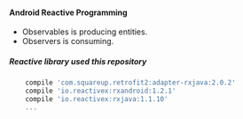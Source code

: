 #### Android Reactive Programming
- Observables is producing entities.
- Observers is consuming.

##### Reactive library used this repository 
```groovy
    compile 'com.squareup.retrofit2:adapter-rxjava:2.0.2'
    compile 'io.reactivex:rxandroid:1.2.1'
    compile 'io.reactivex:rxjava:1.1.10'
    ...
```